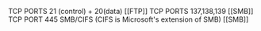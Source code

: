 TCP PORTS 21 (control) + 20(data) [[FTP]]
TCP PORTS 137,138,139 [[SMB]]
TCP PORT 445 SMB/CIFS (CIFS is Microsoft's extension of SMB) [[SMB]]